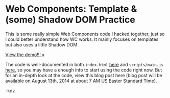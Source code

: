 # Web Components: Template & (some) Shadow DOM Practice

This is some really simple Web Components code I hacked together, just so I could better understand how WC works. It mainly focuses on templates but also uses a little Shadow DOM.

[View the demo!!! &raquo;](http://kaidez.com/samples/template-shadowdom-practice/)

The code is well-documented in both `index.html` [here](https://github.com/kaidez/template-shadowdom-practice/blob/master/index.html) and `scripts/main.js` [here](https://github.com/kaidez/template-shadowdom-practice/blob/master/scripts/main.js), so you may have a enough info to start using the code right now. But for an in-depth look at the code, view this blog post here (blog post will be available on August 13th, 2014 at about 7 AM US Easter Standard Time).

-kdz